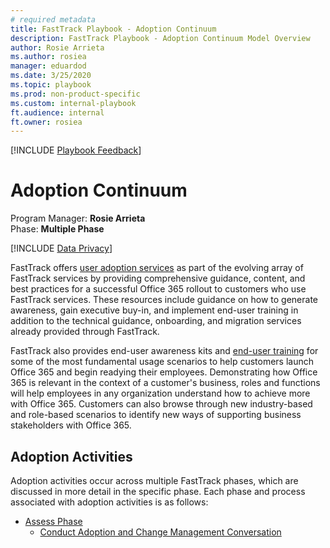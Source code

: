 ```yaml
---  
# required metadata  
title: FastTrack Playbook - Adoption Continuum 
description: FastTrack Playbook - Adoption Continuum Model Overview
author: Rosie Arrieta  
ms.author: rosiea  
manager: eduardod  
ms.date: 3/25/2020  
ms.topic: playbook  
ms.prod: non-product-specific  
ms.custom: internal-playbook  
ft.audience: internal
ft.owner: rosiea
---  
```

[!INCLUDE [Playbook Feedback](./includes/questions-feedback.md)]  
# Adoption Continuum 

Program Manager: **Rosie Arrieta**  
Phase: **Multiple Phase**

[!INCLUDE [Data Privacy](../includes/playbook-data-privacy.md)]

FastTrack offers [user adoption services](https://youtu.be/0WEr20MycO4) as part of the evolving array of FastTrack services by providing comprehensive guidance, content, and best practices for a successful Office 365 rollout to customers who use FastTrack services. These resources include guidance on how to generate awareness, gain executive buy-in, and implement end-user training in addition to the technical guidance, onboarding, and migration services already provided through FastTrack.

FastTrack also provides end-user awareness kits and [end-user training](http://aka.ms/officetraining) for some of the most fundamental usage scenarios to help customers launch Office 365 and begin readying their employees. Demonstrating how Office 365 is relevant in the context of a customer's business, roles and functions will help employees in any organization understand how to achieve more with Office 365. Customers can also browse through new industry-based and role-based scenarios to identify new ways of supporting business stakeholders with Office 365.

## Adoption Activities

Adoption activities occur across multiple FastTrack phases, which are discussed in more detail in the specific phase. Each phase and process associated with adoption activities is as follows:

-  [Assess Phase](phase-assess.md)
    - [Conduct Adoption and Change Management Conversation](assess-conduct-adoption-and-change-management-conversation.md)

